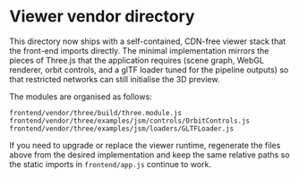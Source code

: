 # Viewer vendor directory

This directory now ships with a self-contained, CDN-free viewer stack that the
front-end imports directly. The minimal implementation mirrors the pieces of
Three.js that the application requires (scene graph, WebGL renderer, orbit
controls, and a glTF loader tuned for the pipeline outputs) so that restricted
networks can still initialise the 3D preview.

The modules are organised as follows:

```
frontend/vendor/three/build/three.module.js
frontend/vendor/three/examples/jsm/controls/OrbitControls.js
frontend/vendor/three/examples/jsm/loaders/GLTFLoader.js
```

If you need to upgrade or replace the viewer runtime, regenerate the files above
from the desired implementation and keep the same relative paths so the static
imports in `frontend/app.js` continue to work.
